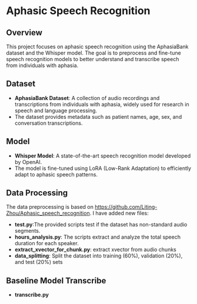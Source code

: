 # Aphasic Speech Recognition

## Overview
This project focuses on aphasic speech recognition using the AphasiaBank dataset and the Whisper model. The goal is to preprocess and fine-tune speech recognition models to better understand and transcribe speech from individuals with aphasia.

## Dataset
- **AphasiaBank Dataset**: A collection of audio recordings and transcriptions from individuals with aphasia, widely used for research in speech and language processing.
- The dataset provides metadata such as patient names, age, sex, and conversation transcriptions.

## Model
- **Whisper Model**: A state-of-the-art speech recognition model developed by OpenAI.
- The model is fine-tuned using LoRA (Low-Rank Adaptation) to efficiently adapt to aphasic speech patterns.

## Data Processing
The data preprocessing is based on https://github.com/Liting-Zhou/Aphasic_speech_recognition.
I have added new files:
- **test.py**:The provided scripts test if the dataset has non-standard audio segments.
- **hours_analysis.py**: The scripts extract and analyze the total speech duration for each speaker.
- **extract_xvector_for_chunk.py**: extract xvector from audio chunks
- **data_splitting**: Split the dataset into training (60%), validation (20%), and test (20%) sets

## Baseline Model Transcribe
- **transcribe.py**
  
